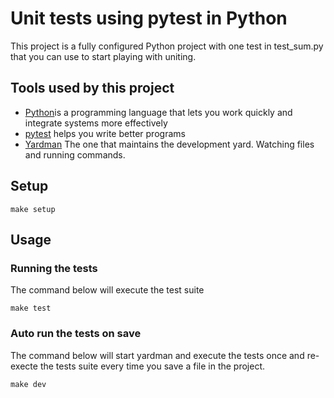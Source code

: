 # Unit tests using pytest in Python

This project is a fully configured Python project with one test in
test_sum.py that you can use to start playing with uniting.

## Tools used by this project

* [Python](https://www.python.org/)is a programming language that lets you work
  quickly and integrate systems more effectively
* [pytest](https://pytest.org/) helps you write better programs
* [Yardman](https://github.com/agirorn/yardman) The one that maintains the
  development yard. Watching files and running commands.

## Setup

```
make setup
```

## Usage

### Running the tests

The command below will execute the test suite

```
make test
```

### Auto run the tests on save

The command below will start yardman and execute the tests once and re-execte
the tests suite every time you save a file in the project.

```
make dev
```
